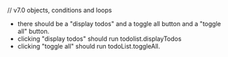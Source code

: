 // v7.0 objects, conditions and loops
* there should be a "display todos" and a toggle all button and a "toggle all" button.
* clicking "display todos" should run todolist.displayTodos
* clicking "toggle all" should run todoList.toggleAll.
